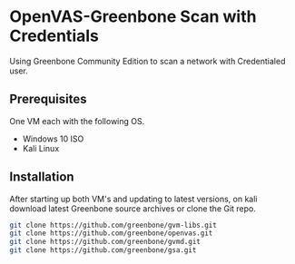# OpenVAS-Greenbone Scan with Credentials
Using Greenbone Community Edition to scan a network with Credentialed user.

<h2>Prerequisites</h2>

One VM each with the following OS.

  - Windows 10 ISO
  - Kali Linux

<h2>Installation</h2>

After starting up both VM's and updating to latest versions, on kali download latest Greenbone source archives or clone the Git repo.

```bash
git clone https://github.com/greenbone/gvm-libs.git
git clone https://github.com/greenbone/openvas.git
git clone https://github.com/greenbone/gvmd.git
git clone https://github.com/greenbone/gsa.git
```










